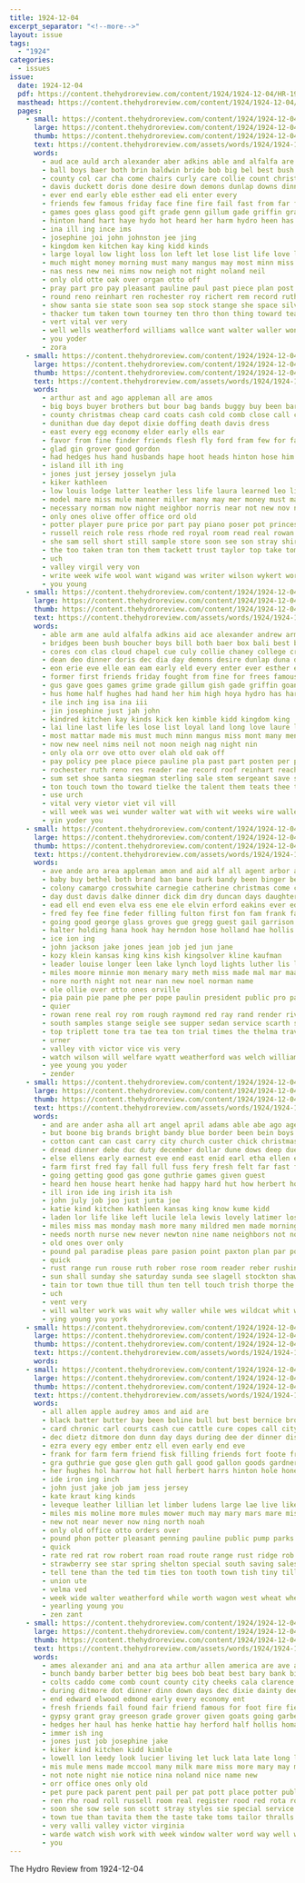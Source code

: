 ```yaml
---
title: 1924-12-04
excerpt_separator: "<!--more-->"
layout: issue
tags:
  - "1924"
categories:
  - issues
issue:
  date: 1924-12-04
  pdf: https://content.thehydroreview.com/content/1924/1924-12-04/HR-1924-12-04.pdf
  masthead: https://content.thehydroreview.com/content/1924/1924-12-04/masthead/HR-1924-12-04.jpg
  pages:
    - small: https://content.thehydroreview.com/content/1924/1924-12-04/small/HR-1924-12-04-01.jpg
      large: https://content.thehydroreview.com/content/1924/1924-12-04/large/HR-1924-12-04-01.jpg
      thumb: https://content.thehydroreview.com/content/1924/1924-12-04/thumbnails/HR-1924-12-04-01.jpg
      text: https://content.thehydroreview.com/assets/words/1924/1924-12-04/HR-1924-12-04-01.txt
      words:
        - aud ace auld arch alexander aber adkins able and alfalfa are all ana aid andrew arko
        - ball boys baer both brin baldwin bride bob big bel best bush been box bridges bali bill boring burk basket
        - county col car cha come chairs curly care collie count christians company can christian college cream clare collier cue creek con chapel cold chief chick church cook cap cloud class che christ candy clinton
        - davis duckett doris done desire down demons dunlap downs dinner dec dee day dimes during darko dean duna dutton does
        - ever end early eble esther ead eli enter every
        - friends few famous friday face fine fire fail fast from far frew fin first former fought for freshman
        - games goes glass good gift grade genn gillum gade griffin grain game geary
        - hinton hand hart haye hydo hot heard her harm hydro heen has had him hung hollis hole hemphill hold harvest half house hughes high hus home hope
        - ina ill ing ince ims
        - josephine joi john johnston jee jing
        - kingdom ken kitchen kay king kidd kinds
        - large loyal low light loss lon left let lose list life love luci last lovely lard like lane ling letter leas
        - much might money morning must many mangus may most minn miss mccool moor march man mable made mccormick mattar
        - nas ness new nei nims now neigh not night noland neil
        - only old otte oak over organ otto off
        - pray part pro pay pleasant pauline paul past piece plan post present pel price policy president points pla pear
        - round reno reinhart ren rochester roy richert rem record ruth reach res roof rober
        - show santa sie state soon sea sop stock stange she space silver sid side sweet ship sum shelton sunday south ser sever stove son season save sake see shall sale saturday stent seed second say school scott stockton speedy sincere siegman store
        - thacker tum taken town tourney ten thro thon thing toward team touch the ton test towns thi toa them tour tur tom
        - vert vital ver very
        - well wells weatherford williams wallce want walter waller wonder wight weeks will wine water won white work week went way wish was with
        - you yoder
        - zora
    - small: https://content.thehydroreview.com/content/1924/1924-12-04/small/HR-1924-12-04-02.jpg
      large: https://content.thehydroreview.com/content/1924/1924-12-04/large/HR-1924-12-04-02.jpg
      thumb: https://content.thehydroreview.com/content/1924/1924-12-04/thumbnails/HR-1924-12-04-02.jpg
      text: https://content.thehydroreview.com/assets/words/1924/1924-12-04/HR-1924-12-04-02.txt
      words:
        - arthur ast and ago appleman all are amos
        - big boys buyer brothers but bour bag bands buggy buy been barn bill braly bring
        - county christmas cheap card coats cash cold comb close call chas cane carry con
        - dunithan due day depot dixie doffing death davis dress
        - east every egg economy elder early ells ear
        - favor from fine finder friends flesh fly ford fram few for far fer flinton fam
        - glad gin grover good gordon
        - had hedges hus hand husbands hape hoot heads hinton hose him haul has house hove hay heineman hollis hydro her
        - island ill ith ing
        - jones just jersey josselyn jula
        - kiker kathleen
        - low louis lodge latter leather less life laura learned leo line long
        - model mare miss mule manner miller many may mer money must market mens male much most made march
        - necessary norman now night neighbor norris near not new nov notice name novel
        - only ones olive offer office ord old
        - potter player pure price por part pay piano poser pot princess plante
        - russell reich role ress rhode red royal room read real rowan rho
        - she sam sell short still sample store soon see son stray shirts share sand stock sule sor sales single school surprise sat strong small saving step solid silk styles smith scott spencer sale settle saturday sons stove
        - the too taken tran ton them tackett trust taylor top take toms
        - uch
        - valley virgil very von
        - write week wife wool want wigand was writer wilson wykert worn weather will work washita woolen wear winter with
        - you young
    - small: https://content.thehydroreview.com/content/1924/1924-12-04/small/HR-1924-12-04-03.jpg
      large: https://content.thehydroreview.com/content/1924/1924-12-04/large/HR-1924-12-04-03.jpg
      thumb: https://content.thehydroreview.com/content/1924/1924-12-04/thumbnails/HR-1924-12-04-03.jpg
      text: https://content.thehydroreview.com/assets/words/1924/1924-12-04/HR-1924-12-04-03.txt
      words:
        - able arm ane auld alfalfa adkins aid ace alexander andrew army ally aul art all aud and aye ana alva are
        - bridges been bush boucher boys bill both baer box bali best bob burk big burkhart bet boen boring bea beer bie baldwin basket bas bride ball
        - cores con clas cloud chapel cue culy collie chaney college creek cream cartwright class candy count clase course cad clinton col clare county christians can christian christ chief care cold captain
        - dean deo dinner doris dec dia day demons desire dunlap duna dee dutton done down downs dimes
        - eon erie eve elle ean eam early eld every enter ever esther end
        - former first friends friday fought from fine for frees famous few fire
        - gus gave goes games grime grade gillum gish gade griffin goan golf gent glass glad game geary gina good goad
        - hus home half hughes had hand her him high hoya hydro has harvest han hydo hye hope house hot hole hollis hinton hold hee heard hart
        - ile inch ing isa ina iii
        - jin josephine just jah john
        - kindred kitchen kay kinds kick ken kimble kidd kingdom king
        - lai line last life les lose list loyal land long love laure let letter low lon lie like left lane large lovely
        - most mattar made mis must much minn mangus miss mont many mente march meg might mates mere may mable
        - now new neel nims neil not noon neigh nag night nin
        - only ola orr ove otto over olah old oak off
        - pay policy pee place piece pauline pla past part posten per people pel paye present paul pleasant plan
        - rochester ruth reno res reader rae record roof reinhart reach rife
        - sum set shoe santa siegman sterling sale stem sergeant save still side sen sae sade sine sever sonson shall store season son school swett sone sea sip stock stockton say sides sam sun sunday spencer second show soon stove sop scott sol seed sake see speedy saturday such shea
        - ton touch town tho toward tielke the talent them teats thee thay tank taylo team tary tec taken tas tour tom towns thurs thi
        - use urch
        - vital very vietor viet vil vill
        - will week was wei wunder walter wat with wit weeks wire waller water wate wal want wee well west way ware went work
        - yin yoder you
    - small: https://content.thehydroreview.com/content/1924/1924-12-04/small/HR-1924-12-04-04.jpg
      large: https://content.thehydroreview.com/content/1924/1924-12-04/large/HR-1924-12-04-04.jpg
      thumb: https://content.thehydroreview.com/content/1924/1924-12-04/thumbnails/HR-1924-12-04-04.jpg
      text: https://content.thehydroreview.com/assets/words/1924/1924-12-04/HR-1924-12-04-04.txt
      words:
        - ave ande aro area appleman amon and aid alf all agent arbor arthur agnes ard adel are alva alvis able
        - baby buy bethel both brand ban bane burk bandy been binger ben banks barber bur bickell business brown bro blum biter blaine
        - colony camargo crosswhite carnegie catherine christmas come carver came chai cost clock cobb city cotton cooper cashier cold child carl collier church clyde call charnes corn caddo cedar clarence cine churchill car cheah cough company cartwright can creek
        - day dust davis dalke dinner dick dim dry duncan days daughters dau dooley december dee daughter
        - ead ell end even elva ess ene ele elvin erford eakins ever edd epperly eakin
        - fred fey fee fine feder filling fulton first fon fam frank farmer friesen fort ford friday felton friends filer foreman from fitz for farm firm
        - going good george glass groves gue gregg guest gail garrison georgiana goes german gas ghering gram ghost
        - halter holding hana hook hay herndon hose holland hae hollis home her held hudson hydro hill hand howe hin hinton hennessey horace hor harry has hobart hedrick
        - ice ion ing
        - john jackson jake jones jean job jed jun jane
        - kozy klein kansas king kins kish kingsolver kline kaufman
        - leader louise longer leen lake lynch loyd lights luther lis less louk lela lay land laundry last low luck
        - miles moore minnie mon menary mary meth miss made mal mar maan mcnary man moores miller maurice most magnolia mills mis mound mies mine maud mons mond morse
        - nore north night not near nan new noel norman name
        - ole ollie over otto ones orville
        - pia pain pie pane phe per pope paulin president public pro parent people pop phyllis pitzer pack pay pat past
        - quier
        - rowan rene real roy rom rough raymond red ray rand render river rate rockhold radi ruff rhodes ready ruhl
        - south samples stange seigle see supper sedan service scarth ser staples song soren sales sunday scott sylvester stumbaugh she stormy square summer standard sale sam sisson swell station sit saturday son such stutzman seta sire sad sun school show shidler strong steele sund
        - top triplett tone tra tae tea ton trial times the thelma travis trio tin trip than thur taylor tudor them texola take townsend
        - urner
        - valley vith victor vice vis very
        - watch wilson will welfare wyatt weatherford was welch williams wisel wife week wiley wheat weeks wisk with work wels west well
        - yee young you yoder
        - zender
    - small: https://content.thehydroreview.com/content/1924/1924-12-04/small/HR-1924-12-04-05.jpg
      large: https://content.thehydroreview.com/content/1924/1924-12-04/large/HR-1924-12-04-05.jpg
      thumb: https://content.thehydroreview.com/content/1924/1924-12-04/thumbnails/HR-1924-12-04-05.jpg
      text: https://content.thehydroreview.com/assets/words/1924/1924-12-04/HR-1924-12-04-05.txt
      words:
        - and are ander asha all art angel april adams able abe ago age arm adkins alex ale
        - but boone big brands bright bandy blue border been bein boys beach beat brother buckhorn bark best blackwell both bel ber brilliant baptist braly broxton began
        - cotton cant can cast carry city church custer chick christmas cable car came close case colony charm cave cough cares chance corn come christ choice con company curt certain
        - dread dinner debe duc duty december dollar dune dows deep due daughter dress daily down days durham deacon dull donna dorothy dungan deal dow duckett dionne does during den doctor done dee dey day
        - else ellens early earnest eve end east enid earl etha ellen emery every ery edgar elk ever eager excellent eon elsie
        - farm first fred fay fall full fuss fery fresh felt far fast folks friday fret florence for field fine fore from fairly
        - going getting good gas gone guthrie games given guest
        - heard hen house heart henke had happy hard hut how herbert holter hardware hatfield homes hydro hole hinton hedges helps hafer hunting hand hair him honesty hope hom her home has hell hold hour high
        - ill iron ide ing irish ita ish
        - john july job joo just junta joe
        - katie kind kitchen kathleen kansas king know kume kidd
        - laden lor life like left lucile lela lewis lovely latimer losing longer lee lent line little lucille last lumb look
        - miles miss mas monday mash more many mildred men made morning man mere mean marie money mis means most mag
        - needs north nurse new never newton nine name neighbors not now ning need nita norris
        - old ones over only
        - pound pal paradise pleas pare pasion point paxton plan par poor past peeling proud pace pause present pure profit pleasure pen place pay prise purchase part paper per pretty
        - quick
        - rust range run rouse ruth rober rose room reader reber rushing reading rathburn rania rain read
        - sun shall sunday she saturday sunda see slagell stockton shaw stare sen shoulders stencil send sale stock simple story samples starry school sewall smoke subject stove stand standard set
        - tain tor town thue till thun ten tell touch trish thorpe the taken thing thate tine tong troy them tick ton then than
        - uch
        - vent very
        - will walter work was wait why waller while wes wildcat whit west weeks works wife week went world well wil ware winter weather wall with way worl white
        - ying young you york
    - small: https://content.thehydroreview.com/content/1924/1924-12-04/small/HR-1924-12-04-06.jpg
      large: https://content.thehydroreview.com/content/1924/1924-12-04/large/HR-1924-12-04-06.jpg
      thumb: https://content.thehydroreview.com/content/1924/1924-12-04/thumbnails/HR-1924-12-04-06.jpg
      text: https://content.thehydroreview.com/assets/words/1924/1924-12-04/HR-1924-12-04-06.txt
      words:
    - small: https://content.thehydroreview.com/content/1924/1924-12-04/small/HR-1924-12-04-07.jpg
      large: https://content.thehydroreview.com/content/1924/1924-12-04/large/HR-1924-12-04-07.jpg
      thumb: https://content.thehydroreview.com/content/1924/1924-12-04/thumbnails/HR-1924-12-04-07.jpg
      text: https://content.thehydroreview.com/assets/words/1924/1924-12-04/HR-1924-12-04-07.txt
      words:
        - all allen apple audrey amos and aid are
        - black batter butter bay been boline bull but best bernice brought bell bowsher bie bake burgman back bert ber brate bank bessie
        - card chronic carl courts cash cue cattle cure copes call city christmas clinton cutter corn cope collier clerk cobb cough can came credit care cheney comb cold chandler christ crisco come cogar chief cream chance
        - dec dietz ditmore don dunn day days during dee der dinner dise deere date dau dollar dora
        - ezra every egy ember entz ell even early end eve
        - frank for farm ferm friend fisk filling friends fort foote from fresh fine fred forty fig
        - gra guthrie gue gose glen guth gall good gallon goods gardner gordon grinder guest gar gray gladys gard given green gas going
        - her hughes hol harrow hot hall herbert harrs hinton hole honey has hams house hydro hannah head harness home herford horse hamilton holiday hart
        - ide iron ing inch
        - john just jake job jam jess jersey
        - kate kraut king kinds
        - leveque leather lillian let limber ludens large lae live like lister links last lene
        - miles mis moline more mules mower much may mary mars mare miss mighty mas middle morn mule many monday milk morning money
        - new not near never now ning north noah
        - only old office otto orders over
        - pound phon potter pleasant penning pauline public pump parks pauls per part pugh pitzer pay pure parent pope purchase price powder
        - quick
        - rate red rat row robert roan road route range rust ridge rob
        - strawberry see star spring shelton special south saving sales store sale smith sam station sell scott steer she sha stella service sample springs son schools sat sunday shorts stove sorrel shape school sick
        - tell tene than the ted tim ties ton tooth town tish tiny till toledo take tanke tobe
        - union ute
        - velma ved
        - week wide walter weatherford while worth wagon west wheat wheeler went wilks wilkes wife winter with want wire was wheel will wells
        - yearling young you
        - zen zant
    - small: https://content.thehydroreview.com/content/1924/1924-12-04/small/HR-1924-12-04-08.jpg
      large: https://content.thehydroreview.com/content/1924/1924-12-04/large/HR-1924-12-04-08.jpg
      thumb: https://content.thehydroreview.com/content/1924/1924-12-04/thumbnails/HR-1924-12-04-08.jpg
      text: https://content.thehydroreview.com/assets/words/1924/1924-12-04/HR-1924-12-04-08.txt
      words:
        - ames alexander ani and ana ata arthur allen america are ave all
        - bunch bandy barber better big bees bob beat best bary bank bis bassler busi box boys bush been bour buy ben born barn blood blaine
        - colts caddo come comb count county city cheeks cala clarence cane chaney con coats change coder cold christmas call cea crow christian card chas cake cant
        - during ditmore dot dinner dinn down days dec dixie dainty dee depot day desire
        - end edward elwood edmond early every economy ent
        - fresh friends fail found fair friend famous for foot fire field francisco far few frank from
        - gypsy grant gray greeson grade grover given goats going garber gordon guest good game
        - hedges her haul has henke hattie hay herford half hollis homa hafer happy hatfield house had home hydro holi high hot hold
        - immer ish ing
        - jones just job josephine jake
        - kiker kind kitchen kidd kimble
        - lowell lon leedy look lucier living let luck lata late long lulu
        - mis mule mens made mccool many milk mare miss more mary may mon mckee male mike miller moin
        - not note night nie notice nina noland nice name new
        - orr office ones only old
        - pet pure pack parent pent pail per pat pott place potter public piano princess poland perry pon present
        - ren rho road roll russell room real register rood red rota rowan rushing rhode
        - soon she sow sele son scott stray styles sie special service see shoot suite suit store subject suits stove sues september sales sister sins school saturday shidler show single shape stevens sible sadie san sal slagell sale settle six
        - town tue than tavita them the taste take toms tailor thralls table takes texas taken train taylor treasure too ton tucker then
        - very valli valley victor virginia
        - warde watch wish work with week window walter word way well wayne weather wilson want welcome will wait wind
        - you
---
```


The Hydro Review from 1924-12-04

<!--more-->

